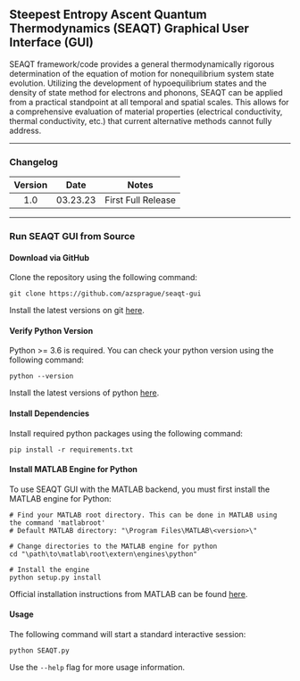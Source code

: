 ## Steepest Entropy Ascent Quantum Thermodynamics (SEAQT) Graphical User Interface (GUI)

SEAQT framework/code provides a general thermodynamically rigorous determination of the equation of motion for nonequilibrium system state evolution. Utilizing the development of hypoequilibrium states and the density of state method for electrons and phonons, SEAQT can be applied from a practical standpoint at all temporal and spatial scales. This allows for a comprehensive evaluation of material properties (electrical conductivity, thermal conductivity, etc.) that current alternative methods cannot fully address.

---

### Changelog
| Version |   Date   |        Notes       |
| :-----: | :------: | :----------------: |
|   1.0   | 03.23.23 | First Full Release |

---

### Run SEAQT GUI from Source

#### Download via GitHub
Clone the repository using the following command:
```
git clone https://github.com/azsprague/seaqt-gui
```
Install the latest versions on git [here](https://git-scm.com/downloads).


#### Verify Python Version
Python >= 3.6 is required. You can check your python version using the following command:
```
python --version
```
Install the latest versions of python [here](https://www.python.org/downloads/).


#### Install Dependencies
Install required python packages using the following command:
```
pip install -r requirements.txt
```

#### Install MATLAB Engine for Python
To use SEAQT GUI with the MATLAB backend, you must first install the MATLAB engine for Python:
```
# Find your MATLAB root directory. This can be done in MATLAB using the command 'matlabroot'
# Default MATLAB directory: "\Program Files\MATLAB\<version>\"

# Change directories to the MATLAB engine for python
cd "\path\to\matlab\root\extern\engines\python"

# Install the engine
python setup.py install
```
Official installation instructions from MATLAB can be found [here](https://www.mathworks.com/help/matlab/matlab_external/install-the-matlab-engine-for-python.html).


#### Usage
The following command will start a standard interactive session:
```
python SEAQT.py
```
Use the `--help` flag for more usage information.
